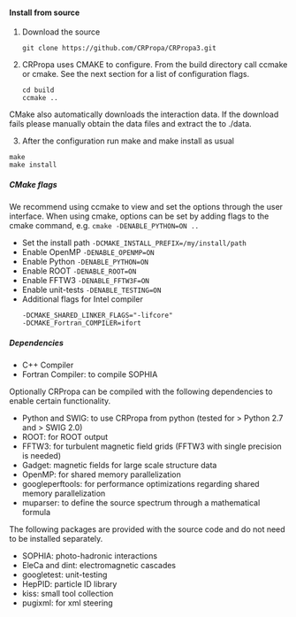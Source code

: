 #### Install from source
1. Download the source
    ```
    git clone https://github.com/CRPropa/CRPropa3.git
    ```
2. CRPropa uses CMAKE to configure. From the build directory call ccmake or cmake. See the next section for a list of configuration flags.
    ```
    cd build
    ccmake ..
    ```

  CMake also automatically downloads the interaction data. If the download fails please manually obtain the data files and extract the to ./data.

3. After the configuration run make and make install as usual
  ```
  make
  make install
  ```

##### CMake flags
We recommend using ccmake to view and set the options through the user interface.
When using cmake, options can be set by adding flags to the cmake command, e.g. ```cmake -DENABLE_PYTHON=ON ..```

+ Set the install path ```-DCMAKE_INSTALL_PREFIX=/my/install/path```
+ Enable OpenMP ```-DENABLE_OPENMP=ON```
+ Enable Python ```-DENABLE_PYTHON=ON```
+ Enable ROOT ```-DENABLE_ROOT=ON```
+ Enable FFTW3 ```-DENABLE_FFTW3F=ON```
+ Enable unit-tests ```-DENABLE_TESTING=ON```
+ Additional flags for Intel compiler
  ```
  -DCMAKE_SHARED_LINKER_FLAGS="-lifcore"
  -DCMAKE_Fortran_COMPILER=ifort
  ```

##### Dependencies
+ C++ Compiler
+ Fortran Compiler: to compile SOPHIA

Optionally CRPropa can be compiled with the following dependencies to enable certain functionality.
+ Python and SWIG: to use CRPropa from python (tested for > Python 2.7 and > SWIG 2.0)
+ ROOT: for ROOT output
+ FFTW3: for turbulent magnetic field grids (FFTW3 with single precision is needed)
+ Gadget: magnetic fields for large scale structure data
+ OpenMP: for shared memory parallelization
+ googleperftools: for performance optimizations regarding shared memory parallelization
+ muparser: to define the source spectrum through a mathematical formula

The following packages are provided with the source code and do not need to be installed separately.
+ SOPHIA: photo-hadronic interactions
+ EleCa and dint: electromagnetic cascades
+ googletest: unit-testing
+ HepPID: particle ID library
+ kiss: small tool collection
+ pugixml: for xml steering